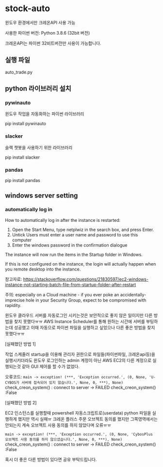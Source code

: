 # stock-auto

윈도우 환경에서만 크레온API 사용 가능

사용한 파이썬 버전: Python 3.8.6 (32bit 버전)

크레온API는 파이썬 32비트버전만 사용이 가능합니다.

## 실행 파일

auto_trade.py


## python 라이브러리 설치

### pywinauto

윈도우 작업을 자동화하는 파이썬 라이브러리

pip install pywinauto



### slacker

슬랙 챗봇을 사용하기 위한 라이브러리

pip install slacker


### pandas

pip install pandas


## windows server setting

### automatically log in

How to automatically log in after the instance is restarted:

1. Open the Start Menu, type netplwiz in the search box, and press Enter.
2. Untick Users must enter a user name and password to use this computer
3. Enter the windows password in the confirmation dialogue

The instance will now run the items in the Startup folder in Windows.

If this is not configured on the instance, the login will actually happen when you remote desktop into the instance.


참고자료: https://stackoverflow.com/questions/21830597/ec2-windows-instance-not-starting-batch-file-from-startup-folder-after-restart


주의: especially on a Cloud machine - if you ever poke an accidentally-imprecise hole in your Security Group, expect to be compromised with rapidity.

윈도우 클라우드 서버를 자동로그인 시키는것은 보안적으로 좋지 않은 일이지만 다른 방법을 찾지 못했다ㅠㅠ
AWS Instance Scheduler를 통해 원하는 시간에 서버를 부팅하는데 성공했고 이때 자동으로 파이썬 파일을 실행하고 싶었으나 다른 좋은 방법을 찾지 못했다ㅠㅠ

[실패했던 방법 1]

작업 스케줄러 startup을 이용해 관리자 권한으로 파일들(파이썬파일, 크레온api등)을 실행시키더라도 윈도우 로그인하는 admin 계정이 아닌 AWS EC2의 다른 계정으로 실행되는것 같아 GUI 제어를 할 수가 없었다.

오류코드: 
`main -> exception! (***, 'Exception occurred.', (0, None, 'U-CYBOS가 서버에 접속되어 있지 않습니다.', None, 0, ***), None)` 
check_creon_system() : connect to server -> FAILED
check_creon_system() :False

[실패했던 방법 2]

EC2 인스턴스를 실행할때 powershell 자동스크립트로(userdata) python 파일을 실행하게 했지만 역시 실패ㅠ
크레온 플러스 주문 오브젝트 동의를 했지만 그쪽영역에서는 안되는지 계속 오브젝트 사용 동의를 하지 않았다며 오류ㅠㅠ

`main -> exception! (***, 'Exception occurred.', (0, None, 'CybosPlus 오브젝트 사용 동의를 하지 않으셨습니다.', None, 0, ***), None)`
check_creon_system() : connect to server -> FAILED
check_creon_system() :False

혹시 더 좋은 다른 방법이 있다면 공유 부탁드립니다.

